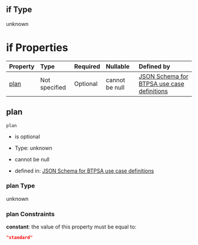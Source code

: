 ## if Type

unknown

# if Properties

| Property      | Type          | Required | Nullable       | Defined by                                                                                                                                                                                                                                  |
| :------------ | :------------ | :------- | :------------- | :------------------------------------------------------------------------------------------------------------------------------------------------------------------------------------------------------------------------------------------ |
| [plan](#plan) | Not specified | Optional | cannot be null | [JSON Schema for BTPSA use case definitions](btpsa-usecase-properties-services-items-allof-1-then-allof-29-then-allof-1-if-properties-plan.md "undefined#/properties/services/items/allOf/1/then/allOf/29/then/allOf/1/if/properties/plan") |

## plan



`plan`

*   is optional

*   Type: unknown

*   cannot be null

*   defined in: [JSON Schema for BTPSA use case definitions](btpsa-usecase-properties-services-items-allof-1-then-allof-29-then-allof-1-if-properties-plan.md "undefined#/properties/services/items/allOf/1/then/allOf/29/then/allOf/1/if/properties/plan")

### plan Type

unknown

### plan Constraints

**constant**: the value of this property must be equal to:

```json
"standard"
```
